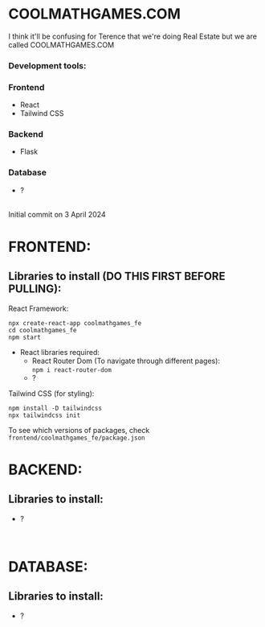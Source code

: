# COOLMATHGAMES.COM

I think it'll be confusing for Terence that we're doing Real Estate but we are called COOLMATHGAMES.COM

### Development tools:
### Frontend
- React
- Tailwind CSS
 
 ### Backend
 - Flask

 ### Database
- ?

<br>
Initial commit on 3 April 2024

# FRONTEND:
## Libraries to install (DO THIS FIRST BEFORE PULLING): 
React Framework:  
```
npx create-react-app coolmathgames_fe
cd coolmathgames_fe
npm start
```
- React libraries required:
    - React Router Dom (To navigate through different pages):  
      `npm i react-router-dom`
    - ?
    

Tailwind CSS (for styling):
```
npm install -D tailwindcss
npx tailwindcss init
```

To see which versions of packages, check `frontend/coolmathgames_fe/package.json`

# BACKEND:
## Libraries to install:
- ?

<br>

# DATABASE:
## Libraries to install:
- ?

